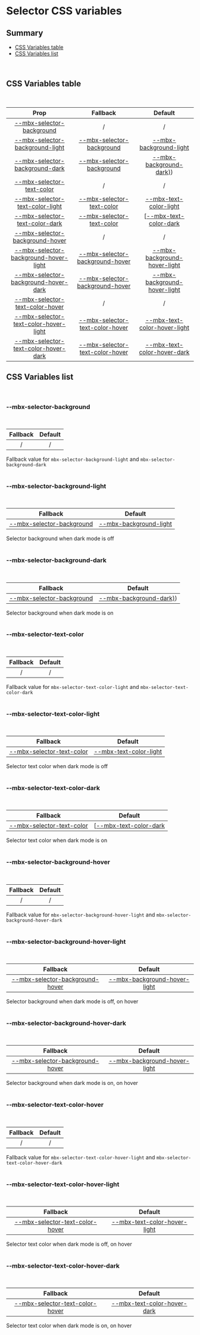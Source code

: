 # Selector CSS variables

## Summary

- [CSS Variables table](#css-variables-table)
- [CSS Variables list](#css-variables-list)

<br>

## CSS Variables table

<br>

| <div style='text-align:center;margin:auto;'>Prop</div>                                                                           | <div style='text-align:center;margin:auto;'>Fallback</div>                                                            | <div style='text-align:center;margin:auto;'>Default</div>                                                                              |
| -------------------------------------------------------------------------------------------------------------------------------- | --------------------------------------------------------------------------------------------------------------------- | -------------------------------------------------------------------------------------------------------------------------------------- |
| <div style='text-align:center;margin:auto;'>[--mbx-selector-background](#-mbx-selector-background)</div>                         | <div style='text-align:center;margin:auto;'>/</div>                                                                   | <div style='text-align:center;margin:auto;'>/</div>                                                                                    |
| <div style='text-align:center;margin:auto;'>[--mbx-selector-background-light](#-mbx-selector-background-light)</div>             | <div style='text-align:center;margin:auto;'>[--mbx-selector-background](#--mbx-selector-background)</div>             | <div style='text-align:center;margin:auto;'>[--mbx-background-light](../../global/css-vars.md#-mbx-background-light)</div>             |
| <div style='text-align:center;margin:auto;'>[--mbx-selector-background-dark](#-mbx-selector-background-dark)</div>               | <div style='text-align:center;margin:auto;'>[--mbx-selector-background](#--mbx-selector-background)</div>             | <div style='text-align:center;margin:auto;'>[--mbx-background-dark)](../../global/css-vars.md#-mbx-background-dark))</div>             |
| <div style='text-align:center;margin:auto;'>[--mbx-selector-text-color](#-mbx-selector-text-color)</div>                         | <div style='text-align:center;margin:auto;'>/</div>                                                                   | <div style='text-align:center;margin:auto;'>/</div>                                                                                    |
| <div style='text-align:center;margin:auto;'>[--mbx-selector-text-color-light](#-mbx-selector-text-color-light)</div>             | <div style='text-align:center;margin:auto;'>[--mbx-selector-text-color](#--mbx-selector-text-color)</div>             | <div style='text-align:center;margin:auto;'>[--mbx-text-color-light](../../global/css-vars.md#-mbx-text-color-light)</div>             |
| <div style='text-align:center;margin:auto;'>[--mbx-selector-text-color-dark](#-mbx-selector-text-color-dark)</div>               | <div style='text-align:center;margin:auto;'>[--mbx-selector-text-color](#--mbx-selector-text-color)</div>             | <div style='text-align:center;margin:auto;'>[[--mbx-text-color-dark](../../global/css-vars.md#[-mbx-text-color-dark)</div>             |
| <div style='text-align:center;margin:auto;'>[--mbx-selector-background-hover](#-mbx-selector-background-hover)</div>             | <div style='text-align:center;margin:auto;'>/</div>                                                                   | <div style='text-align:center;margin:auto;'>/</div>                                                                                    |
| <div style='text-align:center;margin:auto;'>[--mbx-selector-background-hover-light](#-mbx-selector-background-hover-light)</div> | <div style='text-align:center;margin:auto;'>[--mbx-selector-background-hover](#--mbx-selector-background-hover)</div> | <div style='text-align:center;margin:auto;'>[--mbx-background-hover-light](../../global/css-vars.md#-mbx-background-hover-light)</div> |
| <div style='text-align:center;margin:auto;'>[--mbx-selector-background-hover-dark](#-mbx-selector-background-hover-dark)</div>   | <div style='text-align:center;margin:auto;'>[--mbx-selector-background-hover](#--mbx-selector-background-hover)</div> | <div style='text-align:center;margin:auto;'>[--mbx-background-hover-light](../../global/css-vars.md#-mbx-background-hover-light)</div> |
| <div style='text-align:center;margin:auto;'>[--mbx-selector-text-color-hover](#-mbx-selector-text-color-hover)</div>             | <div style='text-align:center;margin:auto;'>/</div>                                                                   | <div style='text-align:center;margin:auto;'>/</div>                                                                                    |
| <div style='text-align:center;margin:auto;'>[--mbx-selector-text-color-hover-light](#-mbx-selector-text-color-hover-light)</div> | <div style='text-align:center;margin:auto;'>[--mbx-selector-text-color-hover](#--mbx-selector-text-color-hover)</div> | <div style='text-align:center;margin:auto;'>[--mbx-text-color-hover-light](../../global/css-vars.md#-mbx-text-color-hover-light)</div> |
| <div style='text-align:center;margin:auto;'>[--mbx-selector-text-color-hover-dark](#-mbx-selector-text-color-hover-dark)</div>   | <div style='text-align:center;margin:auto;'>[--mbx-selector-text-color-hover](#--mbx-selector-text-color-hover)</div> | <div style='text-align:center;margin:auto;'>[--mbx-text-color-hover-dark](../../global/css-vars.md#-mbx-text-color-hover-dark)</div>   |

## CSS Variables list

<br>

### --mbx-selector-background

<br>

| <div style='text-align:center;margin:auto;'>Fallback</div> | <div style='text-align:center;margin:auto;'>Default</div> |
| ---------------------------------------------------------- | --------------------------------------------------------- |
| <div style='text-align:center;margin:auto;'>/</div>        | <div style='text-align:center;margin:auto;'>/</div>       |

Fallback value for `mbx-selector-background-light` and `mbx-selector-background-dark`<br><br>

### --mbx-selector-background-light

<br>

| <div style='text-align:center;margin:auto;'>Fallback</div>                                                | <div style='text-align:center;margin:auto;'>Default</div>                                                                  |
| --------------------------------------------------------------------------------------------------------- | -------------------------------------------------------------------------------------------------------------------------- |
| <div style='text-align:center;margin:auto;'>[--mbx-selector-background](#--mbx-selector-background)</div> | <div style='text-align:center;margin:auto;'>[--mbx-background-light](../../global/css-vars.md#-mbx-background-light)</div> |

Selector background when dark mode is off<br><br>

### --mbx-selector-background-dark

<br>

| <div style='text-align:center;margin:auto;'>Fallback</div>                                                | <div style='text-align:center;margin:auto;'>Default</div>                                                                  |
| --------------------------------------------------------------------------------------------------------- | -------------------------------------------------------------------------------------------------------------------------- |
| <div style='text-align:center;margin:auto;'>[--mbx-selector-background](#--mbx-selector-background)</div> | <div style='text-align:center;margin:auto;'>[--mbx-background-dark)](../../global/css-vars.md#-mbx-background-dark))</div> |

Selector background when dark mode is on<br><br>

### --mbx-selector-text-color

<br>

| <div style='text-align:center;margin:auto;'>Fallback</div> | <div style='text-align:center;margin:auto;'>Default</div> |
| ---------------------------------------------------------- | --------------------------------------------------------- |
| <div style='text-align:center;margin:auto;'>/</div>        | <div style='text-align:center;margin:auto;'>/</div>       |

Fallback value for `mbx-selector-text-color-light` and `mbx-selector-text-color-dark`<br><br>

### --mbx-selector-text-color-light

<br>

| <div style='text-align:center;margin:auto;'>Fallback</div>                                                | <div style='text-align:center;margin:auto;'>Default</div>                                                                  |
| --------------------------------------------------------------------------------------------------------- | -------------------------------------------------------------------------------------------------------------------------- |
| <div style='text-align:center;margin:auto;'>[--mbx-selector-text-color](#--mbx-selector-text-color)</div> | <div style='text-align:center;margin:auto;'>[--mbx-text-color-light](../../global/css-vars.md#-mbx-text-color-light)</div> |

Selector text color when dark mode is off<br><br>

### --mbx-selector-text-color-dark

<br>

| <div style='text-align:center;margin:auto;'>Fallback</div>                                                | <div style='text-align:center;margin:auto;'>Default</div>                                                                  |
| --------------------------------------------------------------------------------------------------------- | -------------------------------------------------------------------------------------------------------------------------- |
| <div style='text-align:center;margin:auto;'>[--mbx-selector-text-color](#--mbx-selector-text-color)</div> | <div style='text-align:center;margin:auto;'>[[--mbx-text-color-dark](../../global/css-vars.md#[-mbx-text-color-dark)</div> |

Selector text color when dark mode is on<br><br>

### --mbx-selector-background-hover

<br>

| <div style='text-align:center;margin:auto;'>Fallback</div> | <div style='text-align:center;margin:auto;'>Default</div> |
| ---------------------------------------------------------- | --------------------------------------------------------- |
| <div style='text-align:center;margin:auto;'>/</div>        | <div style='text-align:center;margin:auto;'>/</div>       |

Fallback value for `mbx-selector-background-hover-light` and `mbx-selector-background-hover-dark`<br><br>

### --mbx-selector-background-hover-light

<br>

| <div style='text-align:center;margin:auto;'>Fallback</div>                                                            | <div style='text-align:center;margin:auto;'>Default</div>                                                                              |
| --------------------------------------------------------------------------------------------------------------------- | -------------------------------------------------------------------------------------------------------------------------------------- |
| <div style='text-align:center;margin:auto;'>[--mbx-selector-background-hover](#--mbx-selector-background-hover)</div> | <div style='text-align:center;margin:auto;'>[--mbx-background-hover-light](../../global/css-vars.md#-mbx-background-hover-light)</div> |

Selector background when dark mode is off, on hover<br><br>

### --mbx-selector-background-hover-dark

<br>

| <div style='text-align:center;margin:auto;'>Fallback</div>                                                            | <div style='text-align:center;margin:auto;'>Default</div>                                                                              |
| --------------------------------------------------------------------------------------------------------------------- | -------------------------------------------------------------------------------------------------------------------------------------- |
| <div style='text-align:center;margin:auto;'>[--mbx-selector-background-hover](#--mbx-selector-background-hover)</div> | <div style='text-align:center;margin:auto;'>[--mbx-background-hover-light](../../global/css-vars.md#-mbx-background-hover-light)</div> |

Selector background when dark mode is on, on hover<br><br>

### --mbx-selector-text-color-hover

<br>

| <div style='text-align:center;margin:auto;'>Fallback</div> | <div style='text-align:center;margin:auto;'>Default</div> |
| ---------------------------------------------------------- | --------------------------------------------------------- |
| <div style='text-align:center;margin:auto;'>/</div>        | <div style='text-align:center;margin:auto;'>/</div>       |

Fallback value for `mbx-selector-text-color-hover-light` and `mbx-selector-text-color-hover-dark`<br><br>

### --mbx-selector-text-color-hover-light

<br>

| <div style='text-align:center;margin:auto;'>Fallback</div>                                                            | <div style='text-align:center;margin:auto;'>Default</div>                                                                              |
| --------------------------------------------------------------------------------------------------------------------- | -------------------------------------------------------------------------------------------------------------------------------------- |
| <div style='text-align:center;margin:auto;'>[--mbx-selector-text-color-hover](#--mbx-selector-text-color-hover)</div> | <div style='text-align:center;margin:auto;'>[--mbx-text-color-hover-light](../../global/css-vars.md#-mbx-text-color-hover-light)</div> |

Selector text color when dark mode is off, on hover<br><br>

### --mbx-selector-text-color-hover-dark

<br>

| <div style='text-align:center;margin:auto;'>Fallback</div>                                                            | <div style='text-align:center;margin:auto;'>Default</div>                                                                            |
| --------------------------------------------------------------------------------------------------------------------- | ------------------------------------------------------------------------------------------------------------------------------------ |
| <div style='text-align:center;margin:auto;'>[--mbx-selector-text-color-hover](#--mbx-selector-text-color-hover)</div> | <div style='text-align:center;margin:auto;'>[--mbx-text-color-hover-dark](../../global/css-vars.md#-mbx-text-color-hover-dark)</div> |

Selector text color when dark mode is on, on hover<br><br>
